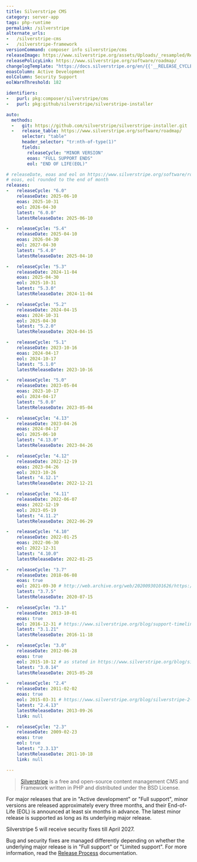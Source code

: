 ```yaml
---
title: Silverstripe CMS
category: server-app
tags: php-runtime
permalink: /silverstripe
alternate_urls:
-   /silverstripe-cms
-   /silverstripe-framework
versionCommand: composer info silverstripe/cms
releaseImage: https://www.silverstripe.org/assets/Uploads/_resampled/ResizedImageWzYwMCw0ODdd/CMS-5.1-Support-Timeline-with-provisional-release-date.png
releasePolicyLink: https://www.silverstripe.org/software/roadmap/
changelogTemplate: "https://docs.silverstripe.org/en/{{'__RELEASE_CYCLE__'|split:'.'|first}}/changelogs/__RELEASE_CYCLE__.0/"
eoasColumn: Active Development
eolColumn: Security Support
eolWarnThreshold: 182

identifiers:
-   purl: pkg:composer/silverstripe/cms
-   purl: pkg:github/silverstripe/silverstripe-installer

auto:
  methods:
  -   git: https://github.com/silverstripe/silverstripe-installer.git
  -   release_table: https://www.silverstripe.org/software/roadmap/
      selector: "table"
      header_selector: "tr:nth-of-type(1)"
      fields:
        releaseCycle: "MINOR VERSION"
        eoas: "FULL SUPPORT ENDS"
        eol: "END OF LIFE(EOL)"

# releaseDate, eoas and eol on https://www.silverstripe.org/software/roadmap/
# eoas, eol rounded to the end of month
releases:
-   releaseCycle: "6.0"
    releaseDate: 2025-06-10
    eoas: 2025-10-31
    eol: 2026-04-30
    latest: "6.0.0"
    latestReleaseDate: 2025-06-10

-   releaseCycle: "5.4"
    releaseDate: 2025-04-10
    eoas: 2026-04-30
    eol: 2027-04-30
    latest: "5.4.0"
    latestReleaseDate: 2025-04-10

-   releaseCycle: "5.3"
    releaseDate: 2024-11-04
    eoas: 2025-04-30
    eol: 2025-10-31
    latest: "5.3.0"
    latestReleaseDate: 2024-11-04

-   releaseCycle: "5.2"
    releaseDate: 2024-04-15
    eoas: 2024-10-31
    eol: 2025-04-30
    latest: "5.2.0"
    latestReleaseDate: 2024-04-15

-   releaseCycle: "5.1"
    releaseDate: 2023-10-16
    eoas: 2024-04-17
    eol: 2024-10-17
    latest: "5.1.0"
    latestReleaseDate: 2023-10-16

-   releaseCycle: "5.0"
    releaseDate: 2023-05-04
    eoas: 2023-10-17
    eol: 2024-04-17
    latest: "5.0.0"
    latestReleaseDate: 2023-05-04

-   releaseCycle: "4.13"
    releaseDate: 2023-04-26
    eoas: 2024-04-17
    eol: 2025-06-10
    latest: "4.13.0"
    latestReleaseDate: 2023-04-26

-   releaseCycle: "4.12"
    releaseDate: 2022-12-19
    eoas: 2023-04-26
    eol: 2023-10-26
    latest: "4.12.1"
    latestReleaseDate: 2022-12-21

-   releaseCycle: "4.11"
    releaseDate: 2022-06-07
    eoas: 2022-12-19
    eol: 2023-05-19
    latest: "4.11.2"
    latestReleaseDate: 2022-06-29

-   releaseCycle: "4.10"
    releaseDate: 2022-01-25
    eoas: 2022-06-30
    eol: 2022-12-31
    latest: "4.10.0"
    latestReleaseDate: 2022-01-25

-   releaseCycle: "3.7"
    releaseDate: 2018-06-08
    eoas: true
    eol: 2021-09-30 # http://web.archive.org/web/20200930101626/https://www.silverstripe.org/software/roadmap/
    latest: "3.7.5"
    latestReleaseDate: 2020-07-15

-   releaseCycle: "3.1"
    releaseDate: 2013-10-01
    eoas: true
    eol: 2016-12-31 # https://www.silverstripe.org/blog/support-timeline-update-where-are-we-heading/
    latest: "3.1.21"
    latestReleaseDate: 2016-11-18

-   releaseCycle: "3.0"
    releaseDate: 2012-06-28
    eoas: true
    eol: 2015-10-12 # as stated in https://www.silverstripe.org/blog/silverstripe-2-4-end-of-life-announcement/, the release policy was at the time that support lasts for 2 minor versions
    latest: "3.0.14"
    latestReleaseDate: 2015-05-28

-   releaseCycle: "2.4"
    releaseDate: 2011-02-02
    eoas: true
    eol: 2015-03-31 # https://www.silverstripe.org/blog/silverstripe-2-4-end-of-life-announcement/
    latest: "2.4.13"
    latestReleaseDate: 2013-09-26
    link: null

-   releaseCycle: "2.3"
    releaseDate: 2009-02-23
    eoas: true
    eol: true
    latest: "2.3.13"
    latestReleaseDate: 2011-10-18
    link: null

---
```


> [Silverstripe](https://www.silverstripe.org/) is a free and open-source content management CMS
> and Framework written in PHP and distributed under the BSD License.

For major releases that are in "Active development" or "Full support", minor versions are released
approximately every three months, and their End-of-Life (EOL) is announced at least six months in
advance. The latest minor release is supported as long as its underlying major release.

Silverstripe 5 will receive security fixes till April 2027.

Bug and security fixes are managed differently depending on whether the underlying major release is
in "Full support" or "Limited support". For more information, read the
[Release Process](https://docs.silverstripe.org/en/5/contributing/release_process/) documentation.
